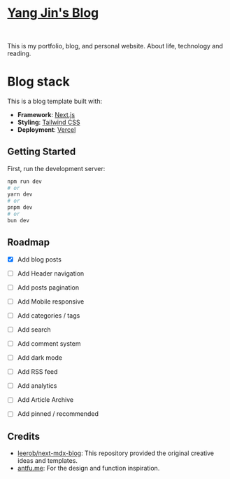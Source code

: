 # [Yang Jin's Blog](https://yangjin-blog.vercel.app/)

<br />

This is my portfolio, blog, and personal website. About life, technology and reading.

# Blog stack

This is a blog template built with:
- **Framework**: [Next.js](https://nextjs.org)
- **Styling**: [Tailwind CSS](https://tailwindcss.com)
- **Deployment**: [Vercel](https://vercel.com)
<!-- - **Analytics**: [Vercel Analytics](https://vercel.com/analytics) -->


## Getting Started

First, run the development server:

```bash
npm run dev
# or
yarn dev
# or
pnpm dev
# or
bun dev
```

## Roadmap

- [x] Add blog posts
- [ ] Add Header navigation
- [ ] Add posts pagination
- [ ] Add Mobile responsive
- [ ] Add categories / tags
- [ ] Add search
- [ ] Add comment system
- [ ] Add dark mode
- [ ] Add RSS feed
- [ ] Add analytics
- [ ] Add Article Archive
- [ ] Add pinned / recommended 


## Credits

- [leerob/next-mdx-blog](https://github.com/leerob/next-mdx-blog): This repository provided the original creative ideas and templates. 
- [antfu.me](https://github.com/antfu/antfu.me): For the design and function inspiration.